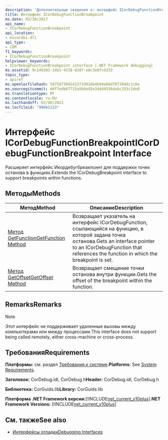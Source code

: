 ```yaml
---
description: 'Дополнительные сведения о: интерфейс ICorDebugFunctionBreakpoint'
title: Интерфейс ICorDebugFunctionBreakpoint
ms.date: 03/30/2017
api_name:
- ICorDebugFunctionBreakpoint
api_location:
- mscordbi.dll
api_type:
- COM
f1_keywords:
- ICorDebugFunctionBreakpoint
helpviewer_keywords:
- ICorDebugFunctionBreakpoint interface [.NET Framework debugging]
ms.assetid: 9c149303-14b1-4138-83d7-e8c3e0fcd332
topic_type:
- apiref
ms.openlocfilehash: 5d7597369241272d91de4b94a60d787304dc1c6e
ms.sourcegitcommit: ddf7edb67715a5b9a45e3dd44536dabc153c1de0
ms.translationtype: MT
ms.contentlocale: ru-RU
ms.lasthandoff: 02/06/2021
ms.locfileid: "99661133"
---
```

# <a name="icordebugfunctionbreakpoint-interface"></a><span data-ttu-id="39991-103">Интерфейс ICorDebugFunctionBreakpoint</span><span class="sxs-lookup"><span data-stu-id="39991-103">ICorDebugFunctionBreakpoint Interface</span></span>

<span data-ttu-id="39991-104">Расширяет интерфейс Икордебугбреакпоинт для поддержки точек останова в функциях.</span><span class="sxs-lookup"><span data-stu-id="39991-104">Extends the ICorDebugBreakpoint interface to support breakpoints within functions.</span></span>  
  
## <a name="methods"></a><span data-ttu-id="39991-105">Методы</span><span class="sxs-lookup"><span data-stu-id="39991-105">Methods</span></span>  
  
|<span data-ttu-id="39991-106">Метод</span><span class="sxs-lookup"><span data-stu-id="39991-106">Method</span></span>|<span data-ttu-id="39991-107">Описание</span><span class="sxs-lookup"><span data-stu-id="39991-107">Description</span></span>|  
|------------|-----------------|  
|[<span data-ttu-id="39991-108">Метод GetFunction</span><span class="sxs-lookup"><span data-stu-id="39991-108">GetFunction Method</span></span>](icordebugfunctionbreakpoint-getfunction-method.md)|<span data-ttu-id="39991-109">Возвращает указатель на интерфейс ICorDebugFunction, ссылающийся на функцию, в которой задана точка останова.</span><span class="sxs-lookup"><span data-stu-id="39991-109">Gets an interface pointer to an ICorDebugFunction that references the function in which the breakpoint is set.</span></span>|  
|[<span data-ttu-id="39991-110">Метод GetOffset</span><span class="sxs-lookup"><span data-stu-id="39991-110">GetOffset Method</span></span>](icordebugfunctionbreakpoint-getoffset-method.md)|<span data-ttu-id="39991-111">Возвращает смещение точки останова внутри функции.</span><span class="sxs-lookup"><span data-stu-id="39991-111">Gets the offset of the breakpoint within the function.</span></span>|  
  
## <a name="remarks"></a><span data-ttu-id="39991-112">Remarks</span><span class="sxs-lookup"><span data-stu-id="39991-112">Remarks</span></span>  
  
> [!NOTE]
> <span data-ttu-id="39991-113">Этот интерфейс не поддерживает удаленные вызовы между компьютерами или между процессами.</span><span class="sxs-lookup"><span data-stu-id="39991-113">This interface does not support being called remotely, either cross-machine or cross-process.</span></span>  
  
## <a name="requirements"></a><span data-ttu-id="39991-114">Требования</span><span class="sxs-lookup"><span data-stu-id="39991-114">Requirements</span></span>  

 <span data-ttu-id="39991-115">**Платформы:** см. раздел [Требования к системе](../../get-started/system-requirements.md).</span><span class="sxs-lookup"><span data-stu-id="39991-115">**Platforms:** See [System Requirements](../../get-started/system-requirements.md).</span></span>  
  
 <span data-ttu-id="39991-116">**Заголовок:** CorDebug.idl, CorDebug.h</span><span class="sxs-lookup"><span data-stu-id="39991-116">**Header:** CorDebug.idl, CorDebug.h</span></span>  
  
 <span data-ttu-id="39991-117">**Библиотека:** CorGuids.lib</span><span class="sxs-lookup"><span data-stu-id="39991-117">**Library:** CorGuids.lib</span></span>  
  
 <span data-ttu-id="39991-118">**Платформа .NET Framework версии:**[!INCLUDE[net_current_v10plus](../../../../includes/net-current-v10plus-md.md)]</span><span class="sxs-lookup"><span data-stu-id="39991-118">**.NET Framework Versions:** [!INCLUDE[net_current_v10plus](../../../../includes/net-current-v10plus-md.md)]</span></span>  
  
## <a name="see-also"></a><span data-ttu-id="39991-119">См. также</span><span class="sxs-lookup"><span data-stu-id="39991-119">See also</span></span>

- [<span data-ttu-id="39991-120">Интерфейсы отладки</span><span class="sxs-lookup"><span data-stu-id="39991-120">Debugging Interfaces</span></span>](debugging-interfaces.md)
